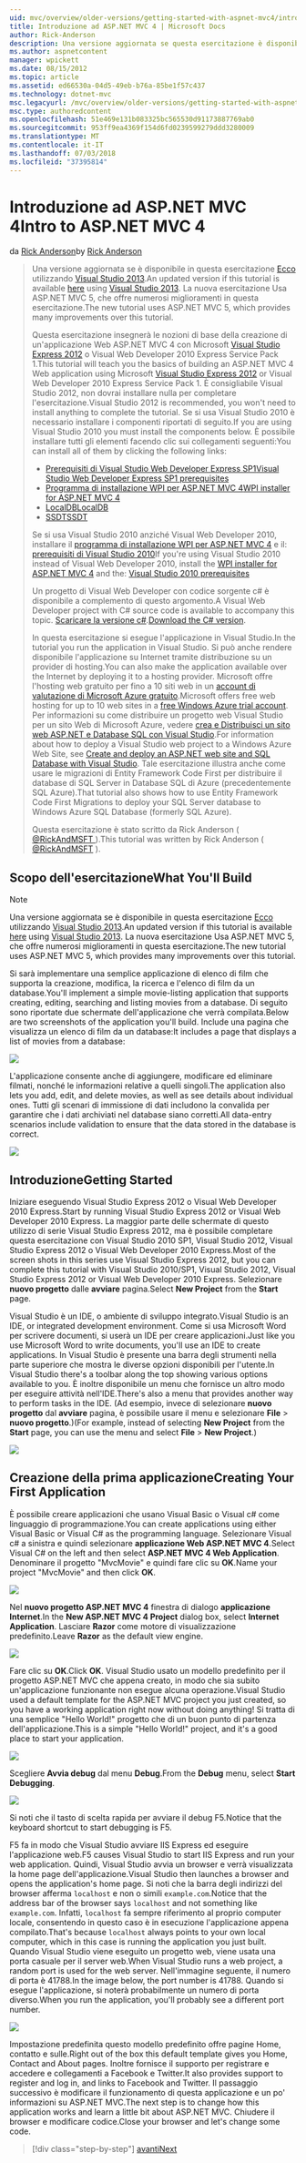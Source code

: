 ```yaml
---
uid: mvc/overview/older-versions/getting-started-with-aspnet-mvc4/intro-to-aspnet-mvc-4
title: Introduzione ad ASP.NET MVC 4 | Microsoft Docs
author: Rick-Anderson
description: Una versione aggiornata se questa esercitazione è disponibile qui utilizzando Visual Studio 2013. La nuova esercitazione Usa ASP.NET MVC 5, che offre numerosi miglioramenti rispetto t...
ms.author: aspnetcontent
manager: wpickett
ms.date: 08/15/2012
ms.topic: article
ms.assetid: ed66530a-04d5-49eb-b76a-85be1f57c437
ms.technology: dotnet-mvc
msc.legacyurl: /mvc/overview/older-versions/getting-started-with-aspnet-mvc4/intro-to-aspnet-mvc-4
msc.type: authoredcontent
ms.openlocfilehash: 51e469e131b083325bc565530d91173887769ab0
ms.sourcegitcommit: 953ff9ea4369f154d6fd0239599279ddd3280009
ms.translationtype: MT
ms.contentlocale: it-IT
ms.lasthandoff: 07/03/2018
ms.locfileid: "37395814"
---
```

<a name="intro-to-aspnet-mvc-4"></a><span data-ttu-id="9092f-104">Introduzione ad ASP.NET MVC 4</span><span class="sxs-lookup"><span data-stu-id="9092f-104">Intro to ASP.NET MVC 4</span></span>
====================
<span data-ttu-id="9092f-105">da [Rick Anderson](https://github.com/Rick-Anderson)</span><span class="sxs-lookup"><span data-stu-id="9092f-105">by [Rick Anderson](https://github.com/Rick-Anderson)</span></span>

> <span data-ttu-id="9092f-106">Una versione aggiornata se è disponibile in questa esercitazione [Ecco](../../getting-started/introduction/getting-started.md) utilizzando [Visual Studio 2013](https://www.microsoft.com/visualstudio/eng/2013-downloads).</span><span class="sxs-lookup"><span data-stu-id="9092f-106">An updated version if this tutorial is available [here](../../getting-started/introduction/getting-started.md) using [Visual Studio 2013](https://www.microsoft.com/visualstudio/eng/2013-downloads).</span></span> <span data-ttu-id="9092f-107">La nuova esercitazione Usa ASP.NET MVC 5, che offre numerosi miglioramenti in questa esercitazione.</span><span class="sxs-lookup"><span data-stu-id="9092f-107">The new tutorial uses ASP.NET MVC 5, which provides many improvements over this tutorial.</span></span>
> 
> <span data-ttu-id="9092f-108">Questa esercitazione insegnerà le nozioni di base della creazione di un'applicazione Web ASP.NET MVC 4 con Microsoft [Visual Studio Express 2012](https://www.microsoft.com/visualstudio/11/products/express) o Visual Web Developer 2010 Express Service Pack 1.</span><span class="sxs-lookup"><span data-stu-id="9092f-108">This tutorial will teach you the basics of building an ASP.NET MVC 4 Web application using Microsoft [Visual Studio Express 2012](https://www.microsoft.com/visualstudio/11/products/express) or Visual Web Developer 2010 Express Service Pack 1.</span></span> <span data-ttu-id="9092f-109">È consigliabile Visual Studio 2012, non dovrai installare nulla per completare l'esercitazione.</span><span class="sxs-lookup"><span data-stu-id="9092f-109">Visual Studio 2012 is recommended, you won't need to install anything to complete the tutorial.</span></span> <span data-ttu-id="9092f-110">Se si usa Visual Studio 2010 è necessario installare i componenti riportati di seguito.</span><span class="sxs-lookup"><span data-stu-id="9092f-110">If you are using Visual Studio 2010 you must install the components below.</span></span> <span data-ttu-id="9092f-111">È possibile installare tutti gli elementi facendo clic sui collegamenti seguenti:</span><span class="sxs-lookup"><span data-stu-id="9092f-111">You can install all of them by clicking the following links:</span></span>
> 
> - [<span data-ttu-id="9092f-112">Prerequisiti di Visual Studio Web Developer Express SP1</span><span class="sxs-lookup"><span data-stu-id="9092f-112">Visual Studio Web Developer Express SP1 prerequisites</span></span>](https://www.microsoft.com/web/gallery/install.aspx?appid=VWD2010SP1Pack)
> - [<span data-ttu-id="9092f-113">Programma di installazione WPI per ASP.NET MVC 4</span><span class="sxs-lookup"><span data-stu-id="9092f-113">WPI installer for ASP.NET MVC 4</span></span>](https://go.microsoft.com/fwlink/?LinkId=243392)
> - [<span data-ttu-id="9092f-114">LocalDB</span><span class="sxs-lookup"><span data-stu-id="9092f-114">LocalDB</span></span>](https://www.microsoft.com/web/gallery/install.aspx?appid=SQLLocalDBOnly_11_0)
> - [<span data-ttu-id="9092f-115">SSDT</span><span class="sxs-lookup"><span data-stu-id="9092f-115">SSDT</span></span>](https://blogs.msdn.com/b/rickandy/archive/2012/08/02/installing-and-using-sql-server-data-tools-ssdt-on-visual-studio-2010-and-vwd.aspx)
> 
> <span data-ttu-id="9092f-116">Se si usa Visual Studio 2010 anziché Visual Web Developer 2010, installare il [programma di installazione WPI per ASP.NET MVC 4](https://go.microsoft.com/fwlink/?LinkId=243392) e il: [prerequisiti di Visual Studio 2010](https://www.microsoft.com/web/gallery/install.aspx?appsxml=&amp;appid=VS2010SP1Pack)</span><span class="sxs-lookup"><span data-stu-id="9092f-116">If you're using Visual Studio 2010 instead of Visual Web Developer 2010, install the [WPI installer for ASP.NET MVC 4](https://go.microsoft.com/fwlink/?LinkId=243392) and the: [Visual Studio 2010 prerequisites](https://www.microsoft.com/web/gallery/install.aspx?appsxml=&amp;appid=VS2010SP1Pack)</span></span>
> 
> <span data-ttu-id="9092f-117">Un progetto di Visual Web Developer con codice sorgente c# è disponibile a complemento di questo argomento.</span><span class="sxs-lookup"><span data-stu-id="9092f-117">A Visual Web Developer project with C# source code is available to accompany this topic.</span></span> <span data-ttu-id="9092f-118">[Scaricare la versione c#](https://code.msdn.microsoft.com/Intro-to-ASPNET-MVC-4-61d0219d/file/114480/1/MvcMovie.zip).</span><span class="sxs-lookup"><span data-stu-id="9092f-118">[Download the C# version](https://code.msdn.microsoft.com/Intro-to-ASPNET-MVC-4-61d0219d/file/114480/1/MvcMovie.zip).</span></span>
> 
> <span data-ttu-id="9092f-119">In questa esercitazione si esegue l'applicazione in Visual Studio.</span><span class="sxs-lookup"><span data-stu-id="9092f-119">In the tutorial you run the application in Visual Studio.</span></span> <span data-ttu-id="9092f-120">Si può anche rendere disponibile l'applicazione su Internet tramite distribuzione su un provider di hosting.</span><span class="sxs-lookup"><span data-stu-id="9092f-120">You can also make the application available over the Internet by deploying it to a hosting provider.</span></span> <span data-ttu-id="9092f-121">Microsoft offre l'hosting web gratuito per fino a 10 siti web in un [account di valutazione di Microsoft Azure gratuito](https://www.windowsazure.com/pricing/free-trial/?WT.mc_id=A443DD604).</span><span class="sxs-lookup"><span data-stu-id="9092f-121">Microsoft offers free web hosting for up to 10 web sites in a [free Windows Azure trial account](https://www.windowsazure.com/pricing/free-trial/?WT.mc_id=A443DD604).</span></span> <span data-ttu-id="9092f-122">Per informazioni su come distribuire un progetto web Visual Studio per un sito Web di Microsoft Azure, vedere [crea e Distribuisci un sito web ASP.NET e Database SQL con Visual Studio](https://docs.microsoft.com/dotnet/azure/).</span><span class="sxs-lookup"><span data-stu-id="9092f-122">For information about how to deploy a Visual Studio web project to a Windows Azure Web Site, see [Create and deploy an ASP.NET web site and SQL Database with Visual Studio](https://docs.microsoft.com/dotnet/azure/).</span></span> <span data-ttu-id="9092f-123">Tale esercitazione illustra anche come usare le migrazioni di Entity Framework Code First per distribuire il database di SQL Server in Database SQL di Azure (precedentemente SQL Azure).</span><span class="sxs-lookup"><span data-stu-id="9092f-123">That tutorial also shows how to use Entity Framework Code First Migrations to deploy your SQL Server database to Windows Azure SQL Database (formerly SQL Azure).</span></span>
> 
> <span data-ttu-id="9092f-124">Questa esercitazione è stato scritto da Rick Anderson ( [ @RickAndMSFT ](https://twitter.com/#!/RickAndMSFT) ).</span><span class="sxs-lookup"><span data-stu-id="9092f-124">This tutorial was written by Rick Anderson ( [@RickAndMSFT](https://twitter.com/#!/RickAndMSFT) ).</span></span>


## <a name="what-youll-build"></a><span data-ttu-id="9092f-125">Scopo dell'esercitazione</span><span class="sxs-lookup"><span data-stu-id="9092f-125">What You'll Build</span></span>

> [!NOTE]
> <span data-ttu-id="9092f-126">Una versione aggiornata se è disponibile in questa esercitazione [Ecco](../../getting-started/introduction/getting-started.md) utilizzando [Visual Studio 2013](https://www.microsoft.com/visualstudio/eng/2013-downloads).</span><span class="sxs-lookup"><span data-stu-id="9092f-126">An updated version if this tutorial is available [here](../../getting-started/introduction/getting-started.md) using [Visual Studio 2013](https://www.microsoft.com/visualstudio/eng/2013-downloads).</span></span> <span data-ttu-id="9092f-127">La nuova esercitazione Usa ASP.NET MVC 5, che offre numerosi miglioramenti in questa esercitazione.</span><span class="sxs-lookup"><span data-stu-id="9092f-127">The new tutorial uses ASP.NET MVC 5, which provides many improvements over this tutorial.</span></span>


<span data-ttu-id="9092f-128">Si sarà implementare una semplice applicazione di elenco di film che supporta la creazione, modifica, la ricerca e l'elenco di film da un database.</span><span class="sxs-lookup"><span data-stu-id="9092f-128">You'll implement a simple movie-listing application that supports creating, editing, searching and listing movies from a database.</span></span> <span data-ttu-id="9092f-129">Di seguito sono riportate due schermate dell'applicazione che verrà compilata.</span><span class="sxs-lookup"><span data-stu-id="9092f-129">Below are two screenshots of the application you'll build.</span></span> <span data-ttu-id="9092f-130">Include una pagina che visualizza un elenco di film da un database:</span><span class="sxs-lookup"><span data-stu-id="9092f-130">It includes a page that displays a list of movies from a database:</span></span>

![](intro-to-aspnet-mvc-4/_static/image1.png)

<span data-ttu-id="9092f-131">L'applicazione consente anche di aggiungere, modificare ed eliminare filmati, nonché le informazioni relative a quelli singoli.</span><span class="sxs-lookup"><span data-stu-id="9092f-131">The application also lets you add, edit, and delete movies, as well as see details about individual ones.</span></span> <span data-ttu-id="9092f-132">Tutti gli scenari di immissione di dati includono la convalida per garantire che i dati archiviati nel database siano corretti.</span><span class="sxs-lookup"><span data-stu-id="9092f-132">All data-entry scenarios include validation to ensure that the data stored in the database is correct.</span></span>

![](intro-to-aspnet-mvc-4/_static/image2.png)

## <a name="getting-started"></a><span data-ttu-id="9092f-133">Introduzione</span><span class="sxs-lookup"><span data-stu-id="9092f-133">Getting Started</span></span>

<span data-ttu-id="9092f-134">Iniziare eseguendo Visual Studio Express 2012 o Visual Web Developer 2010 Express.</span><span class="sxs-lookup"><span data-stu-id="9092f-134">Start by running Visual Studio Express 2012 or Visual Web Developer 2010 Express.</span></span> <span data-ttu-id="9092f-135">La maggior parte delle schermate di questo utilizzo di serie Visual Studio Express 2012, ma è possibile completare questa esercitazione con Visual Studio 2010 SP1, Visual Studio 2012, Visual Studio Express 2012 o Visual Web Developer 2010 Express.</span><span class="sxs-lookup"><span data-stu-id="9092f-135">Most of the screen shots in this series use Visual Studio Express 2012, but you can complete this tutorial with Visual Studio 2010/SP1, Visual Studio 2012, Visual Studio Express 2012 or Visual Web Developer 2010 Express.</span></span> <span data-ttu-id="9092f-136">Selezionare **nuovo progetto** dalle **avviare** pagina.</span><span class="sxs-lookup"><span data-stu-id="9092f-136">Select **New Project** from the **Start** page.</span></span>

<span data-ttu-id="9092f-137">Visual Studio è un IDE, o ambiente di sviluppo integrato.</span><span class="sxs-lookup"><span data-stu-id="9092f-137">Visual Studio is an IDE, or integrated development environment.</span></span> <span data-ttu-id="9092f-138">Come si usa Microsoft Word per scrivere documenti, si userà un IDE per creare applicazioni.</span><span class="sxs-lookup"><span data-stu-id="9092f-138">Just like you use Microsoft Word to write documents, you'll use an IDE to create applications.</span></span> <span data-ttu-id="9092f-139">In Visual Studio è presente una barra degli strumenti nella parte superiore che mostra le diverse opzioni disponibili per l'utente.</span><span class="sxs-lookup"><span data-stu-id="9092f-139">In Visual Studio there's a toolbar along the top showing various options available to you.</span></span> <span data-ttu-id="9092f-140">È inoltre disponibile un menu che fornisce un altro modo per eseguire attività nell'IDE.</span><span class="sxs-lookup"><span data-stu-id="9092f-140">There's also a menu that provides another way to perform tasks in the IDE.</span></span> <span data-ttu-id="9092f-141">(Ad esempio, invece di selezionare **nuovo progetto** dal **avviare** pagina, è possibile usare il menu e selezionare **File** &gt; **nuovo progetto**.)</span><span class="sxs-lookup"><span data-stu-id="9092f-141">(For example, instead of selecting **New Project** from the **Start** page, you can use the menu and select **File** &gt; **New Project**.)</span></span>

![](intro-to-aspnet-mvc-4/_static/image3.png)

## <a name="creating-your-first-application"></a><span data-ttu-id="9092f-142">Creazione della prima applicazione</span><span class="sxs-lookup"><span data-stu-id="9092f-142">Creating Your First Application</span></span>

<span data-ttu-id="9092f-143">È possibile creare applicazioni che usano Visual Basic o Visual c# come linguaggio di programmazione.</span><span class="sxs-lookup"><span data-stu-id="9092f-143">You can create applications using either Visual Basic or Visual C# as the programming language.</span></span> <span data-ttu-id="9092f-144">Selezionare Visual c# a sinistra e quindi selezionare **applicazione Web ASP.NET MVC 4**.</span><span class="sxs-lookup"><span data-stu-id="9092f-144">Select Visual C# on the left and then select **ASP.NET MVC 4 Web Application**.</span></span> <span data-ttu-id="9092f-145">Denominare il progetto &quot;MvcMovie&quot; e quindi fare clic su **OK**.</span><span class="sxs-lookup"><span data-stu-id="9092f-145">Name your project &quot;MvcMovie&quot; and then click **OK**.</span></span>

![](intro-to-aspnet-mvc-4/_static/image4.png)

<span data-ttu-id="9092f-146">Nel **nuovo progetto ASP.NET MVC 4** finestra di dialogo **applicazione Internet**.</span><span class="sxs-lookup"><span data-stu-id="9092f-146">In the **New ASP.NET MVC 4 Project** dialog box, select **Internet Application**.</span></span> <span data-ttu-id="9092f-147">Lasciare **Razor** come motore di visualizzazione predefinito.</span><span class="sxs-lookup"><span data-stu-id="9092f-147">Leave **Razor** as the default view engine.</span></span>

![](intro-to-aspnet-mvc-4/_static/image5.png)

<span data-ttu-id="9092f-148">Fare clic su **OK**.</span><span class="sxs-lookup"><span data-stu-id="9092f-148">Click **OK**.</span></span> <span data-ttu-id="9092f-149">Visual Studio usato un modello predefinito per il progetto ASP.NET MVC che appena creato, in modo che sia subito un'applicazione funzionante non esegue alcuna operazione.</span><span class="sxs-lookup"><span data-stu-id="9092f-149">Visual Studio used a default template for the ASP.NET MVC project you just created, so you have a working application right now without doing anything!</span></span> <span data-ttu-id="9092f-150">Si tratta di una semplice &quot;Hello World!&quot; progetto che di un buon punto di partenza dell'applicazione.</span><span class="sxs-lookup"><span data-stu-id="9092f-150">This is a simple &quot;Hello World!&quot; project, and it's a good place to start your application.</span></span>

![](intro-to-aspnet-mvc-4/_static/image6.png)

<span data-ttu-id="9092f-151">Scegliere **Avvia debug** dal menu **Debug**.</span><span class="sxs-lookup"><span data-stu-id="9092f-151">From the **Debug** menu, select **Start Debugging**.</span></span>

![](intro-to-aspnet-mvc-4/_static/image7.png)

<span data-ttu-id="9092f-152">Si noti che il tasto di scelta rapida per avviare il debug F5.</span><span class="sxs-lookup"><span data-stu-id="9092f-152">Notice that the keyboard shortcut to start debugging is F5.</span></span>

<span data-ttu-id="9092f-153">F5 fa in modo che Visual Studio avviare IIS Express ed eseguire l'applicazione web.</span><span class="sxs-lookup"><span data-stu-id="9092f-153">F5 causes Visual Studio to start IIS Express and run your web application.</span></span> <span data-ttu-id="9092f-154">Quindi, Visual Studio avvia un browser e verrà visualizzata la home page dell'applicazione.</span><span class="sxs-lookup"><span data-stu-id="9092f-154">Visual Studio then launches a browser and opens the application's home page.</span></span> <span data-ttu-id="9092f-155">Si noti che la barra degli indirizzi del browser afferma `localhost` e non o simili `example.com`.</span><span class="sxs-lookup"><span data-stu-id="9092f-155">Notice that the address bar of the browser says `localhost` and not something like `example.com`.</span></span> <span data-ttu-id="9092f-156">Infatti, `localhost` fa sempre riferimento al proprio computer locale, consentendo in questo caso è in esecuzione l'applicazione appena compilato.</span><span class="sxs-lookup"><span data-stu-id="9092f-156">That's because `localhost` always points to your own local computer, which in this case is running the application you just built.</span></span> <span data-ttu-id="9092f-157">Quando Visual Studio viene eseguito un progetto web, viene usata una porta casuale per il server web.</span><span class="sxs-lookup"><span data-stu-id="9092f-157">When Visual Studio runs a web project, a random port is used for the web server.</span></span> <span data-ttu-id="9092f-158">Nell'immagine seguente, il numero di porta è 41788.</span><span class="sxs-lookup"><span data-stu-id="9092f-158">In the image below, the port number is 41788.</span></span> <span data-ttu-id="9092f-159">Quando si esegue l'applicazione, si noterà probabilmente un numero di porta diverso.</span><span class="sxs-lookup"><span data-stu-id="9092f-159">When you run the application, you'll probably see a different port number.</span></span>

![](intro-to-aspnet-mvc-4/_static/image8.png)

<span data-ttu-id="9092f-160">Impostazione predefinita questo modello predefinito offre pagine Home, contatto e sulle.</span><span class="sxs-lookup"><span data-stu-id="9092f-160">Right out of the box this default template gives you Home, Contact and About pages.</span></span> <span data-ttu-id="9092f-161">Inoltre fornisce il supporto per registrare e accedere e collegamenti a Facebook e Twitter.</span><span class="sxs-lookup"><span data-stu-id="9092f-161">It also provides support to register and log in, and links to Facebook and Twitter.</span></span> <span data-ttu-id="9092f-162">Il passaggio successivo è modificare il funzionamento di questa applicazione e un po' informazioni su ASP.NET MVC.</span><span class="sxs-lookup"><span data-stu-id="9092f-162">The next step is to change how this application works and learn a little bit about ASP.NET MVC.</span></span> <span data-ttu-id="9092f-163">Chiudere il browser e modificare codice.</span><span class="sxs-lookup"><span data-stu-id="9092f-163">Close your browser and let's change some code.</span></span>

> [!div class="step-by-step"]
> [<span data-ttu-id="9092f-164">avanti</span><span class="sxs-lookup"><span data-stu-id="9092f-164">Next</span></span>](adding-a-controller.md)
